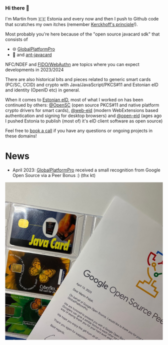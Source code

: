 ### Hi there 👋

I'm Martin from 🇪🇪 Estonia and every now and then I push to Github code that scratches my own itches (remember [Kerckhoff's principle](https://en.wikipedia.org/wiki/Kerckhoffs%27s_principle)!).

Most probably you're here because of the "open source javacard sdk" that consists of
  - 🌐 [GlobalPlatformPro](https://github.com/martinpaljak/GlobalPlatformPro)
  - 🐜 and [ant-javacard](https://github.com/martinpaljak/ant-javacard)

NFC/NDEF and [FIDO/WebAuthn](https://github.com/martinpaljak/FIDO2) are topics where you can expect developments in 2023/2024

There are also historical bits and pieces related to generic smart cards (PC/SC, CCID) and crypto with Java/JavaScript/PKCS#11 and Estonian eID and identity (OpenID etc) in general.

When it comes to [Estonian eID](https://www.id.ee), most of what I worked on has been continued by others: [@OpenSC](https://github.com/OpenSC) (open source PKCS#11 and native platform crypto drivers for smart cards), [@web-eid](https://github.com/web-eid) (modern WebExtensions based authentication and signing for desktop browsers) and [@open-eid](https://github.com/open-eid) (ages ago I pushed Estonia to publish (most of) it's eID client software as open source)

Feel free to [book a call](https://calendly.com/martinpaljak/hello) if you have any questions or ongoing projects in these domains!

# News
- April 2023: [GlobalPlatformPro](https://github.com/martinpaljak/GlobalPlatformPro) received a small recognition from Google Open Source via a Peer Bonus :) (thx kt)

![[Google Open Source Peer Bonus for GlobalPlatformPro]](2023_google_open_source_peer_bonus_globalplatformpro.jpeg)
<!--
**martinpaljak/martinpaljak** is a ✨ _special_ ✨ repository because its `README.md` (this file) appears on your GitHub profile.

Here are some ideas to get you started:

- 🔭 I’m currently working on ...
- 🌱 I’m currently learning ...
- 👯 I’m looking to collaborate on ...
- 🤔 I’m looking for help with ...
- 💬 Ask me about ...
- 📫 How to reach me: ...
- 😄 Pronouns: ...
- ⚡ Fun fact: ...
-->
